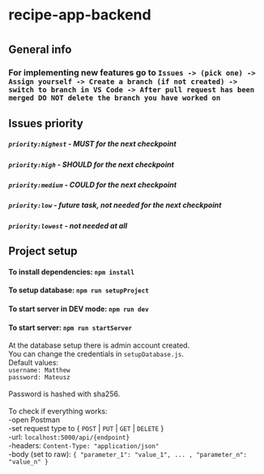 # recipe-app-backend

#
## General info

### For implementing new features go to `Issues -> (pick one) -> Assign yourself -> Create a branch (if not created) -> switch to branch in VS Code -> After pull request has been merged DO NOT delete the branch you have worked on`

## Issues priority
##### `priority:highest` - MUST for the next checkpoint
##### `priority:high` - SHOULD for the next checkpoint
##### `priority:medium` - COULD for the next checkpoint
##### `priority:low` - future task, not needed for the next checkpoint
##### `priority:lowest` - not needed at all


## Project setup
#### To install dependencies: `npm install`
#### To setup database: `npm run setupProject`
#### To start server in DEV mode: `npm run dev`
#### To start server: `npm run startServer`

At the database setup there is admin account created.\
You can change the credentials in `setupDatabase.js`.\
Default values:\
`username: Matthew`\
`password: Mateusz`\
\
Password is hashed with sha256.\
\
To check if everything works:\
-open Postman\
-set request type to { `POST` | `PUT` | `GET` | `DELETE` }\
-url: `localhost:5000/api/{endpoint}`\
-headers: `Content-Type: "application/json"`\
-body (set to raw): `
  {
     "parameter_1": "value_1", ... ,
     "parameter_n": "value_n"
  }
`
